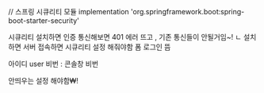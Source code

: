 // 스프링 시큐리티 모듈
implementation 'org.springframework.boot:spring-boot-starter-security'

시큐리티 설치하면
인증 통신해보면 401 에러 뜨고 , 기존 통신들이 안될거임~!
ㄴ 설치하면 서버 접속하면 시큐리티 설정 해줘야함 폼 로그인 뜸

아이디 user
비번 : 콘솔창 비번

안띄우는 설정 해야함₩!
